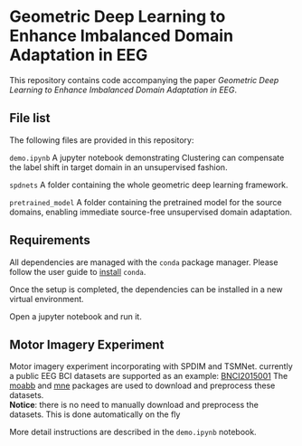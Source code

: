 # Geometric Deep Learning to Enhance Imbalanced Domain Adaptation in EEG

This repository contains code accompanying the paper *Geometric Deep Learning to Enhance Imbalanced Domain Adaptation in EEG*.

## File list

The following files are provided in this repository:

`demo.ipynb` A jupyter notebook demonstrating Clustering can compensate the label shift in target domain in an unsupervised fashion.

`spdnets` A folder containing the whole geometric deep learning framework.

`pretrained_model` A folder containing the pretrained model for the source domains, enabling immediate source-free unsupervised domain adaptation.

## Requirements

All dependencies are managed with the `conda` package manager.
Please follow the user guide to [install](https://docs.conda.io/projects/conda/en/latest/user-guide/install/index.html) `conda`.

Once the setup is completed, the dependencies can be installed in a new virtual environment.

Open a jupyter notebook and run it.

## Motor Imagery Experiment

Motor imagery experiment incorporating with SPDIM and TSMNet. currently a public EEG BCI datasets are supported as an example: [BNCI2015001](http://bnci-horizon-2020.eu/database/data-sets)
The [moabb](https://neurotechx.github.io/moabb/) and [mne](https://mne.tools) packages are used to download and preprocess these datasets. <br>
**Notice**: there is no need to manually download and preprocess the datasets. This is done automatically on the fly

More detail instructions  are described in the `demo.ipynb` notebook.




